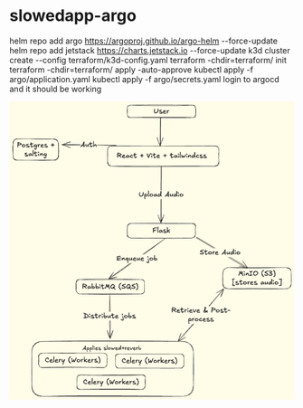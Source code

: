 # slowedapp-argo
helm repo add argo https://argoproj.github.io/argo-helm --force-update
helm repo add jetstack https://charts.jetstack.io --force-update
k3d cluster create --config terraform/k3d-config.yaml
terraform -chdir=terraform/ init
terraform -chdir=terraform/ apply -auto-approve
kubectl apply -f argo/application.yaml
kubectl apply -f argo/secrets.yaml
login to argocd and it should be working

![Diagram](diagram.png)

